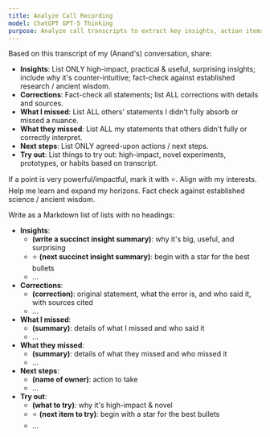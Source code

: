 ```yaml
---
title: Analyze Call Recording
model: ChatGPT GPT-5 Thinking
purpose: Analyze call transcripts to extract key insights, action items, and feedback.
---
```


Based on this transcript of my (Anand's) conversation, share:

- **Insights**: List ONLY high-impact, practical & useful, surprising insights; include why it's counter-intuitive; fact-check against established research / ancient wisdom.
- **Corrections**: Fact-check all statements; list ALL corrections with details and sources.
- **What I missed**: List ALL others' statements I didn't fully absorb or missed a nuance.
- **What they missed**: List ALL my statements that others didn't fully or correctly interpret.
- **Next steps**: List ONLY agreed-upon actions / next steps.
- **Try out**: List things to try out: high-impact, novel experiments, prototypes, or habits based on transcript.

If a point is very powerful/impactful, mark it with ⭐.
Align with my interests.
Help me learn and expand my horizons.
Fact check against established science / ancient wisdom.

Write as a Markdown list of lists with no headings:

- **Insights**:
  - **(write a succinct insight summary)**: why it's big, useful, and surprising
  - ⭐ **(next succinct insight summary)**: begin with a star for the best bullets
  - ...
- **Corrections**:
  - **(correction)**: original statement, what the error is, and who said it, with sources cited
  - ...
- **What I missed**:
  - **(summary)**: details of what I missed and who said it
  - ...
- **What they missed**:
  - **(summary)**: details of what they missed and who missed it
  - ...
- **Next steps**:
  - **(name of owner)**: action to take
  - ...
- **Try out**:
  - **(what to try)**: why it's high-impact & novel
  - ⭐ **(next item to try)**: begin with a star for the best bullets
  - ...
